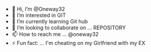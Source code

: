 - 👋 Hi, I’m @Oneway32
- 👀 I’m interested in GIT
- 🌱 I’m currently learning Git hub 
- 💞️ I’m looking to collaborate on ... REPOSITORY 
- 📫 How to reach me ... @oneway32
- ⚡ Fun fact: ... I'm cheating on my Girlfriend with my EX

<!---
Oneway32/Oneway32 is a ✨ special ✨ repository because its `README.md
